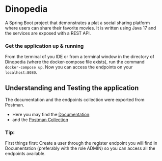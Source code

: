 # Dinopedia
A Spring Boot project that demonstrates a plat a social sharing platform where users can share their favorite movies.
It is written using Java 17 and the services are exposed with a REST API.

### Get the application up & running 
From the terminal of you IDE or from a terminal window in the directory of Dinopedia (where the docker-compose file exists), run the command `docker-compose up`. Now you can access the endpoints on your `localhost:8080`.

## Understanding and Testing the application
The documentation and the endpoints collection were exported from Postman. 
- Here you may find the [Documentation](https://documenter.getpostman.com/view/7555836/2s8YsnWb3Y)
- and the [Postman Collection](https://github.com/dinos217/dinopedia/files/10071248/Dinopedia.Endpoints.postman_collection.zip)

### Tip: 
First things first: Create a user through the register endpoint you will find in Documentation (preferably with the role ADMIN) so you can access all the endpoints available.

